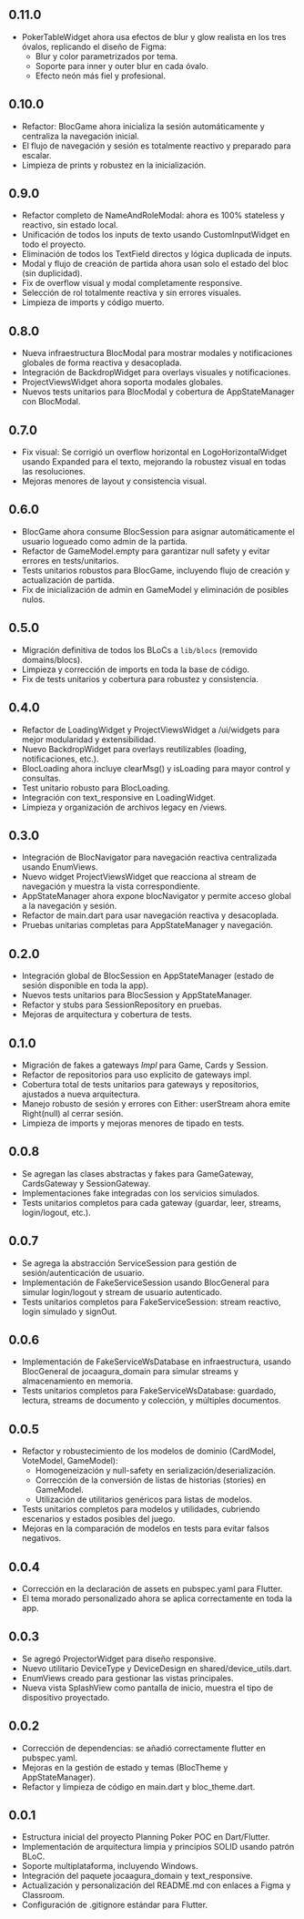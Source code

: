 ## 0.11.0

- PokerTableWidget ahora usa efectos de blur y glow realista en los tres óvalos, replicando el diseño de Figma:
  - Blur y color parametrizados por tema.
  - Soporte para inner y outer blur en cada óvalo.
  - Efecto neón más fiel y profesional.

## 0.10.0

- Refactor: BlocGame ahora inicializa la sesión automáticamente y centraliza la navegación inicial.
- El flujo de navegación y sesión es totalmente reactivo y preparado para escalar.
- Limpieza de prints y robustez en la inicialización.

## 0.9.0

- Refactor completo de NameAndRoleModal: ahora es 100% stateless y reactivo, sin estado local.
- Unificación de todos los inputs de texto usando CustomInputWidget en todo el proyecto.
- Eliminación de todos los TextField directos y lógica duplicada de inputs.
- Modal y flujo de creación de partida ahora usan solo el estado del bloc (sin duplicidad).
- Fix de overflow visual y modal completamente responsive.
- Selección de rol totalmente reactiva y sin errores visuales.
- Limpieza de imports y código muerto.

## 0.8.0

- Nueva infraestructura BlocModal para mostrar modales y notificaciones globales de forma reactiva y desacoplada.
- Integración de BackdropWidget para overlays visuales y notificaciones.
- ProjectViewsWidget ahora soporta modales globales.
- Nuevos tests unitarios para BlocModal y cobertura de AppStateManager con BlocModal.

## 0.7.0

- Fix visual: Se corrigió un overflow horizontal en LogoHorizontalWidget usando Expanded para el texto, mejorando la robustez visual en todas las resoluciones.
- Mejoras menores de layout y consistencia visual.

## 0.6.0

- BlocGame ahora consume BlocSession para asignar automáticamente el usuario logueado como admin de la partida.
- Refactor de GameModel.empty para garantizar null safety y evitar errores en tests/unitarios.
- Tests unitarios robustos para BlocGame, incluyendo flujo de creación y actualización de partida.
- Fix de inicialización de admin en GameModel y eliminación de posibles nulos.

## 0.5.0

- Migración definitiva de todos los BLoCs a `lib/blocs` (removido domains/blocs).
- Limpieza y corrección de imports en toda la base de código.
- Fix de tests unitarios y cobertura para robustez y consistencia.

## 0.4.0

- Refactor de LoadingWidget y ProjectViewsWidget a /ui/widgets para mejor modularidad y extensibilidad.
- Nuevo BackdropWidget para overlays reutilizables (loading, notificaciones, etc.).
- BlocLoading ahora incluye clearMsg() y isLoading para mayor control y consultas.
- Test unitario robusto para BlocLoading.
- Integración con text_responsive en LoadingWidget.
- Limpieza y organización de archivos legacy en /views.

## 0.3.0

- Integración de BlocNavigator para navegación reactiva centralizada usando EnumViews.
- Nuevo widget ProjectViewsWidget que reacciona al stream de navegación y muestra la vista correspondiente.
- AppStateManager ahora expone blocNavigator y permite acceso global a la navegación y sesión.
- Refactor de main.dart para usar navegación reactiva y desacoplada.
- Pruebas unitarias completas para AppStateManager y navegación.

## 0.2.0

- Integración global de BlocSession en AppStateManager (estado de sesión disponible en toda la app).
- Nuevos tests unitarios para BlocSession y AppStateManager.
- Refactor y stubs para SessionRepository en pruebas.
- Mejoras de arquitectura y cobertura de tests.

## 0.1.0

- Migración de fakes a gateways *Impl* para Game, Cards y Session.
- Refactor de repositorios para uso explícito de gateways impl.
- Cobertura total de tests unitarios para gateways y repositorios, ajustados a nueva arquitectura.
- Manejo robusto de sesión y errores con Either: userStream ahora emite Right(null) al cerrar sesión.
- Limpieza de imports y mejoras menores de tipado en tests.

## 0.0.8

- Se agregan las clases abstractas y fakes para GameGateway, CardsGateway y SessionGateway.
- Implementaciones fake integradas con los servicios simulados.
- Tests unitarios completos para cada gateway (guardar, leer, streams, login/logout, etc.).

## 0.0.7

- Se agrega la abstracción ServiceSession para gestión de sesión/autenticación de usuario.
- Implementación de FakeServiceSession usando BlocGeneral para simular login/logout y stream de usuario autenticado.
- Tests unitarios completos para FakeServiceSession: stream reactivo, login simulado y signOut.

## 0.0.6

- Implementación de FakeServiceWsDatabase en infraestructura, usando BlocGeneral de jocaagura_domain para simular streams y almacenamiento en memoria.
- Tests unitarios completos para FakeServiceWsDatabase: guardado, lectura, streams de documento y colección, y múltiples documentos.

## 0.0.5

- Refactor y robustecimiento de los modelos de dominio (CardModel, VoteModel, GameModel):
  - Homogeneización y null-safety en serialización/deserialización.
  - Corrección de la conversión de listas de historias (stories) en GameModel.
  - Utilización de utilitarios genéricos para listas de modelos.
- Tests unitarios completos para modelos y utilidades, cubriendo escenarios y estados posibles del juego.
- Mejoras en la comparación de modelos en tests para evitar falsos negativos.

## 0.0.4

- Corrección en la declaración de assets en pubspec.yaml para Flutter.
- El tema morado personalizado ahora se aplica correctamente en toda la app.

## 0.0.3

- Se agregó ProjectorWidget para diseño responsive.
- Nuevo utilitario DeviceType y DeviceDesign en shared/device_utils.dart.
- EnumViews creado para gestionar las vistas principales.
- Nueva vista SplashView como pantalla de inicio, muestra el tipo de dispositivo proyectado.

## 0.0.2

- Corrección de dependencias: se añadió correctamente flutter en pubspec.yaml.
- Mejoras en la gestión de estado y temas (BlocTheme y AppStateManager).
- Refactor y limpieza de código en main.dart y bloc_theme.dart.

## 0.0.1

- Estructura inicial del proyecto Planning Poker POC en Dart/Flutter.
- Implementación de arquitectura limpia y principios SOLID usando patrón BLoC.
- Soporte multiplataforma, incluyendo Windows.
- Integración del paquete jocaagura_domain y text_responsive.
- Actualización y personalización del README.md con enlaces a Figma y Classroom.
- Configuración de .gitignore estándar para Flutter.
